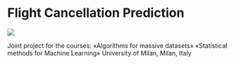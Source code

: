 # Flight Cancellation Prediction
<html>
<a href=\"https://colab.research.google.com/github/vincenzoconv99/flight_cancellations_prediction/blob/main/Progetto_AMD_SML.ipynb\" target=\"_parent\">
  <img src="https://colab.research.google.com/assets/colab-badge.svg"/>
</a>
</html>

Joint project for the courses:
«Algorithms for massive datasets»
«Statistical methods for Machine Learning»
University of Milan, Milan, Italy

